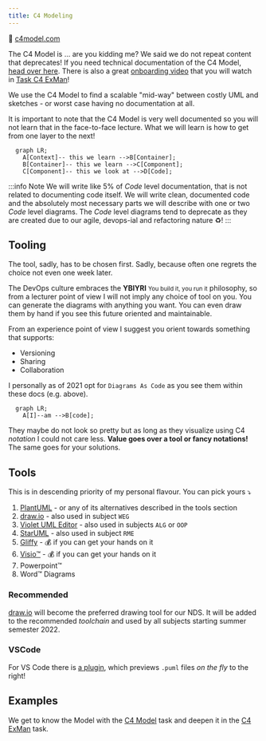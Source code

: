 ```yaml
---
title: C4 Modeling
---
```


🔗 [c4model.com](https://c4model.com/)

The C4 Model is ... are you kidding me? We said we do not repeat content that deprecates! If you need technical documentation of the C4 Model, [head over here](https://c4model.com/). There is also a great [onboarding video](https://www.youtube.com/watch?v=x2-rSnhpw0g) that you will watch in [Task C4 ExMan](/tasks/c4-exman)!

We use the C4 Model to find a scalable "mid-way" between costly UML and sketches - or worst case having no documentation at all. 

It is important to note that the C4 Model is very well documented so you will not learn that in the face-to-face lecture. What we will learn is how to get from one layer to the next!

```mermaid
  graph LR;
    A[Context]-- this we learn -->B[Container];
    B[Container]-- this we learn -->C[Component];
    C[Component]-- this we look at -->D[Code];
```

:::info Note
We will write like 5% of _Code_ level documentation, that is not related to documenting code itself. We will write clean, documented code and the absolutely most necessary parts we will describe with one or two _Code_ level diagrams. The _Code_ level diagrams tend to deprecate as they are created due to our agile, devops-ial and refactoring nature ♻️!
:::

## Tooling
The tool, sadly, has to be chosen first. Sadly, because often one regrets the choice not even one week later.

The DevOps culture embraces the **YBIYRI** <small>You build it, you run it</small> philosophy, so from a lecturer point of view I will not imply any choice of tool on you. You can generate the diagrams with anything you want. You can even draw them by hand if you see this future oriented and maintainable.

From an experience point of view I suggest you orient towards something that supports:

- Versioning
- Sharing
- Collaboration

I personally as of 2021 opt for `Diagrams As Code` as you see them within these docs (e.g. above).

```mermaid
  graph LR;
    A[I]--am -->B[code];
```

They maybe do not look so pretty but as long as they visualize using C4 _notation_ I could not care less. **Value goes over a tool or fancy notations!** The same goes for your solutions.

## Tools

This is in descending priority of my personal flavour. You can pick yours ⤵️

1. [PlantUML](/docs/tools/plantuml) - or any of its alternatives described in the tools section
2. [draw.io](https://app.diagrams.net/) - also used in subject `WEG`
3. [Violet UML Editor](http://alexdp.free.fr/violetumleditor/page.php) - also used in subjects `ALG` or `OOP`
4. [StarUML](https://staruml.io/) - also used in subject `RME`
5. [Gliffy](https://www.gliffy.com/) - 💰 if you can get your hands on it
6. [Visio™️](https://www.microsoft.com/en-ww/microsoft-365/visio/flowchart-software) - 💰 if you can get your hands on it
7. Powerpoint™️
8. Word™️ Diagrams


### Recommended
[draw.io](https://app.diagrams.net/) will become the preferred drawing tool for our NDS. It will be added to the recommended _toolchain_ and used by all subjects starting summer semester 2022.

### VSCode
For VS Code there is [a plugin](https://marketplace.visualstudio.com/items?itemName=jebbs.plantuml), which previews `.puml` files _on the fly_ to the right!

## Examples

We get to know the Model with the [C4 Model](/tasks/bites/c4-model) task and deepen it in the [C4 ExMan](/tasks/c4-exman) task.
